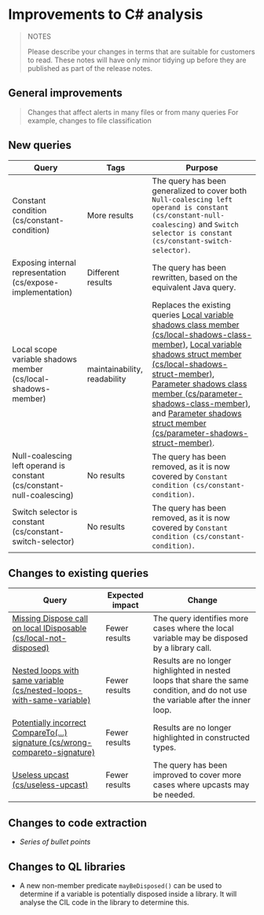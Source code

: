 # Improvements to C# analysis

> NOTES
>
> Please describe your changes in terms that are suitable for
> customers to read. These notes will have only minor tidying up
> before they are published as part of the release notes.

## General improvements

> Changes that affect alerts in many files or from many queries
> For example, changes to file classification

## New queries

| **Query**                   | **Tags**  | **Purpose**                                                        |
|-----------------------------|-----------|--------------------------------------------------------------------|
| Constant condition (cs/constant-condition) | More results | The query has been generalized to cover both `Null-coalescing left operand is constant (cs/constant-null-coalescing)` and `Switch selector is constant (cs/constant-switch-selector)`. |
| Exposing internal representation (cs/expose-implementation) | Different results | The query has been rewritten, based on the equivalent Java query. |
| Local scope variable shadows member (cs/local-shadows-member) | maintainability, readability | Replaces the existing queries [Local variable shadows class member (cs/local-shadows-class-member)](https://help.semmle.com/wiki/display/CSHARP/Local+variable+shadows+class+member), [Local variable shadows struct member (cs/local-shadows-struct-member)](https://help.semmle.com/wiki/display/CSHARP/Local+variable+shadows+struct+member), [Parameter shadows class member (cs/parameter-shadows-class-member)](https://help.semmle.com/wiki/display/CSHARP/Parameter+shadows+class+member), and [Parameter shadows struct member (cs/parameter-shadows-struct-member)](https://help.semmle.com/wiki/display/CSHARP/Parameter+shadows+struct+member). |
| Null-coalescing left operand is constant (cs/constant-null-coalescing) | No results | The query has been removed, as it is now covered by `Constant condition (cs/constant-condition)`. |
| Switch selector is constant (cs/constant-switch-selector) | No results | The query has been removed, as it is now covered by `Constant condition (cs/constant-condition)`. |

## Changes to existing queries

| **Query**                  | **Expected impact**    | **Change**                                                       |
|----------------------------|------------------------|------------------------------------------------------------------|
| [Missing Dispose call on local IDisposable (cs/local-not-disposed)](https://help.semmle.com/wiki/display/CSHARP/Missing+Dispose+call+on+local+IDisposable) | Fewer results | The query identifies more cases where the local variable may be disposed by a library call. |
| [Nested loops with same variable (cs/nested-loops-with-same-variable)](https://help.semmle.com/wiki/display/CSHARP/Nested+loops+with+same+variable) | Fewer results | Results are no longer highlighted in nested loops that share the same condition, and do not use the variable after the inner loop. |
| [Potentially incorrect CompareTo(...) signature (cs/wrong-compareto-signature)](https://help.semmle.com/wiki/display/CSHARP/Potentially+incorrect+CompareTo%28...%29+signature) | Fewer results | Results are no longer highlighted in constructed types. |
| [Useless upcast (cs/useless-upcast)](https://help.semmle.com/wiki/display/CSHARP/Useless+upcast) | Fewer results | The query has been improved to cover more cases where upcasts may be needed. |

## Changes to code extraction

* *Series of bullet points*

## Changes to QL libraries

* A new non-member predicate `mayBeDisposed()` can be used to determine if a variable is potentially disposed inside a library. It will analyse the CIL code in the library to determine this.
